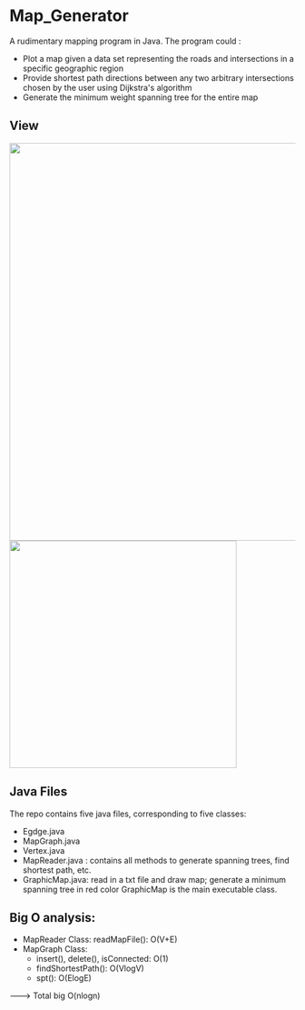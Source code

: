 # Map_Generator
A rudimentary mapping program in Java. The program could :
- Plot a map given a data set representing the roads and intersections in a specific geographic region
- Provide shortest path directions between any two arbitrary intersections chosen by the user using Dijkstra's algorithm
- Generate the minimum weight spanning tree for the entire map

## View
<img src="https://user-images.githubusercontent.com/47710293/100124353-8bed3100-2e49-11eb-94c9-6b7461e04d98.png" width = "700" height = "700">
<img src="https://user-images.githubusercontent.com/47710293/100124125-3f095a80-2e49-11eb-8160-d368acf4cccc.png" width = "400" height = "400">

## Java Files
The repo contains five java files, corresponding to five classes: 
- Egdge.java
- MapGraph.java
- Vertex.java
- MapReader.java : contains all methods to generate spanning trees, find shortest path, etc.
- GraphicMap.java: read in a txt file and draw map; generate a minimum spanning tree in red color
GraphicMap is the main executable class.

## Big O analysis:
- MapReader Class: readMapFile(): O(V+E)
- MapGraph Class:
	+ insert(), delete(), isConnected: O(1)
	+ findShortestPath(): O(VlogV)
	+ spt(): O(ElogE)
  
---> Total big O(nlogn)
